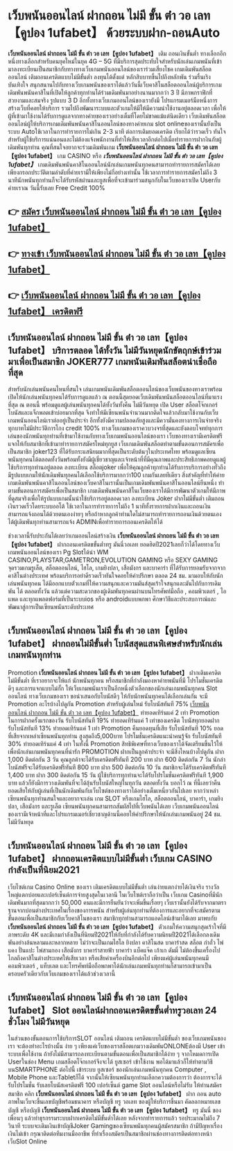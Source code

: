 # เว็บพนันออนไลน์ ฝากถอน ไม่มี ขั้น ต่ํา วอ เลท【คูปอง 1ufabet】  ด้วยระบบฝาก-ถอนAuto

**เว็บพนันออนไลน์ ฝากถอน ไม่มี ขั้น ต่ํา วอ เลท【คูปอง 1ufabet】** เติม ถอนเงินขั้นต่ำ  ทางเลือกอีกหนึ่งทางเลือกสำหรับคนยุคใหม่ในยุค 4G – 5G ที่มีบริการสุดประทับใจสำหรับนักเล่นเกมพนันที่เข้ามาลงทะเบียนเป็นสมาชิกกับทางทางเว็บเกมพนันออนไลน์ของเราร่วมเสี่ยงโชค เกมเดิมพันสล็อตออนไลน์ เติมถอนเครดิตแบบไม่มีขั้นต่ำ ลงทุนได้ตั้งแต่ หลักสิบบาทขึ้นไปถึงหลักพัน ร่วมรื่นเริง บันเทิงใจ สนุกสนานไปกับทางเว็บเกมพนันของเราได้แล้ววันนี้เว็บคาสิโนสล็อตออนไลน์ผู้บริการเกมเดิมพันพนันคาสิโนที่เปิดให้ลูกค้าทุกท่านได้ร่วมเดิมพันมาอย่างนานมากกว่า 3 ปี มีภาพกราฟิกที่สวยงามและสมจริง รูปแบบ 3 D
อีกทั้งทางเว็บเกมออนไลน์ของเรายังมี โปรแกรมเมอร์มือหนึ่งการสร้างเว็บที่คอยให้บริการ  รวมไปถึงพัฒนาระบบและตัวเกมให้มีให้มีความน่าใช้งานอยู่ตลอดเวลา เพื่อให้ผู้ที่เข้ามาใช้งานได้รับการดูแลจากทางค่ายของเราอย่างเต็มที่โดยไม่ขาดแม้แต่นิดเดียว เว็บเดิมพันสล็อตออนไลน์ผู้ให้บริการเกมเดิมพันพนันคาสิโนออนไลน์ของทางค่ายเกม slot onlineของเรานั้นยังเป็นระบบ Autoใช้เวลาในการทำรายการไม่เกิน 2-3 นาที ต่อการเติมยอดเครดิต เรียกได้ว่ารวดเร็ว ทันใจสำหรับผู้ใช้บริการแน่นอนและไม่ต้องแจ้งพนักงานที่ทำให้เสียเวลาอีกต่อไปเมื่อทำรายการฝากงินกับผู้เดิมพันทุกท่าน
คุณที่สนใจอยากจะร่วมเดิมพันเกม **เว็บพนันออนไลน์ ฝากถอน ไม่มี ขั้น ต่ํา วอ เลท【คูปอง 1ufabet】** เกม CASINO  หรือ ***เว็บพนันออนไลน์ ฝากถอน ไม่มี ขั้น ต่ํา วอ เลท【คูปอง 1ufabet】*** เกมเดิมพันพนันคาสิโนออนไลน์นักเล่นเกมพนันทุกคนสามารถทำรายการสมัครได้เลยเพียงกรอกประวัติตามลำดับที่ค่ายเรามีให้เพียงไม่กี่อย่างเท่านั้น ใช้เวลาการทำรายการสมัครไม่ถึง 3 นาทีนักพนันทุกท่านก็จะได้รับรหัสผ่านและยูสเพื่อที่จะเข้ามาร่วมสนุกกับในเว็บของเราเปิด Userกับค่ายเราณ วันนี้รับเลย Free Credit 100%

## 👉 [สมัคร เว็บพนันออนไลน์ ฝากถอน ไม่มี ขั้น ต่ํา วอ เลท【คูปอง 1ufabet】](https://archa888.com/)
## 👉 [ทางเข้า เว็บพนันออนไลน์ ฝากถอน ไม่มี ขั้น ต่ํา วอ เลท【คูปอง 1ufabet】](https://archa888.com/)
## 👉 [เว็บพนันออนไลน์ ฝากถอน ไม่มี ขั้น ต่ํา วอ เลท【คูปอง 1ufabet】 เครดิตฟรี](https://archa888.com/)

## เว็บพนันออนไลน์ ฝากถอน ไม่มี ขั้น ต่ํา วอ เลท【คูปอง 1ufabet】 บริการตลอด ได้ทั้งวัน ไม่มีวันหยุดนักขัตฤกษ์เข้าร่วมมาเพื่อเป็นสมาชิก JOKER777 เกมพนันเดิมพันสล็อตน่าเชื่อถือที่สุด

สำหรับนักเล่นพนันคนไหนที่สนใจ เล่นเกมพนันเดิมพันสล็อตออนไลน์ของเว็บพนันของทางเราพร้อมเปิดให้นักเล่นพนันทุกคนได้รับการดูแลแล้ว ณ ตอนนี้สุดยอดเว็บเดิมพันพนันสล็อตออนไลน์ที่มาแรงที่สุด ณ ตอนนี้ พร้อมดูแลผู้เล่นพนันทุกคนได้ทั้งวันทั้งคืน ไม่มีวันหยุด เปิด User สล็อตโจ๊กเกอร์ โบนัสและแจ็กพอตเข้าบ่อยมากที่สุด จึงทำให้มีเซียนพนันจำนวนมากติดใจแล้วกลับมาใช้งานกับเว็บเกมพนันออนไลน์เราต่ออยู่เป็นประจำ อีกทั้งยังมีความปลอดภัยสูงและมีความั่นคงทางการเงินจ่ายจริงทุกบาทไม่มีประวัติการโกง credit 100% ทางเว็บเกมของเราควบวงจรที่สุดและยังตอบโจทย์ทุกการเล่นของนักพนันทุกท่านที่เข้ามาใช้งานกับทางเว็บเกมพนันออนไลน์ของเรา
เว็บของทางเรามีเครดิตฟรีแจกให้กับสมาชิกที่เข้ามาทำรายการสมัครใหม่ทุกยูส เว็บเกมเดิมพันสล็อตทำตามขั้นตอนการสมัครเพื่อเป็นสมาชิก joker123 ที่ได้รับกระแสนิยมมากที่สุดเป็นระดับต้นๆในประเทศไทย พร้อมดูแลเซียนพนันทุกคนได้ตลอดทั้งวันพร้อมทั้งยังมีผู้เชี่ยวชาญและเจ้าหน้าที่ที่มีคุณภาพและประสิทธิภาพคอยดูแลผู้ใช้บริการทุกท่านอยู่ตลอด ลงทะเบียน สล็อตjoker เพื่อให้คุณลูกค้าทุกท่านได้รับการบริการอย่างทั่วถึงมีรูปแบบเกมให้นักเดิมพันทุกคนได้เลือกใช้บริการมากกว่า100 เกมกันเลยทีเดียว
สิ่งสำคัญที่ทำให้ค่ายเกมเดิมพันพนันคาสิโนออนไลน์ของเว็บคาสิโนเรานั้นเป็นเกมเดิมพันพนันคาสิโนออนไลน์ยืนหนึ่ง ทำตามขั้นตอนการสมัครเพื่อเป็นสมาชิก  เกมเดิมพันพนันคาสิโนเว็บของเราได้มีการพัฒนาตัวเกมให้มีภาพที่ดูสมจริงเพื่อให้รูปแบบเกมนั้นน่าใช้บริการอยู่ตลอดเวลา ลงทะเบียน Joker ฝากไม่มีขั้นต่ำ เติมถอน เงินรวดเร็วโดยระบบออโต้ ใช้เวลาในการทำรายการไม่ถึง 1 นาทีทั้งรายการฝากเงินและถอนเงินสามารถแจ้งถอนได้ด้วยตนเองง่ายๆ หรือถ้าหากลูกค้าท่านใดไม่สามารถทำรายการถอนเงินด้วยตนเองได้ผู้เดิมพันทุกท่านสามารถแจ้ง ADMINเพื่อทำรายการถอนเครดิตให้ได้

ช่วงเวลานี้รับประกันได้เลยว่าเกมออนไลน์สร้างเงิน **เว็บพนันออนไลน์ ฝากถอน ไม่มี ขั้น ต่ํา วอ เลท【คูปอง 1ufabet】** ฝากถอนเครดิตขขั้นต่ำทรู มันนี่วอเลท ยอดฮิตปี2021เลยก็ว่าได้โดยทางเว็บเกมพนันออนไลน์ของเรา  Pg Slotได้นำ  WM CASINO,PLAYSTAR,GAMETRON,EVOLUTION GAMING หรือ SEXY GAMING จุดรวมเกมรูเล็ต, สล็อตออนไลน์, ไฮโล, เกมยิงปลา, เสือมังกร และบาคาร่า ที่ได้รับการยอมรับจากจากคาสิโนต่างประเทศ พร้อมบริการอย่าดีรวดเร็วทันใจคอยให้คำปรึกษา ตลอด 24 ชม. มามอบให้กับนักเล่นพนันทุกคน ได้มีออกแบบตัวเกมที่ให้ความสนุกและความมันส์สุดเร้าใจสนุกและมันไปกับการเดิมพัน ได้ ตลอดทั้งวัน แล้วแต่ความสะดวกของผู้เดิมพันทุกคนผ่านบนโทรศัพท์มือถือ , คอมพิวเตอร์ , ไอแพด และทุกแพลตฟอร์มที่เป็นระบบios หรือ androidแบบพกพา ศึกษาวิธีและประสบการณ์และพัฒนาสู่การเป็นเซียนพนันระดับประเทศ

## เว็บพนันออนไลน์ ฝากถอน ไม่มี ขั้น ต่ํา วอ เลท【คูปอง 1ufabet】 ฝากถอนไม่มีขั้นต่ำ โบนัสสุดแสนพิเศษสำหรับนักเล่นเกมพนันทุกท่าน

 Promotion  **เว็บพนันออนไลน์ ฝากถอน ไม่มี ขั้น ต่ํา วอ เลท【คูปอง 1ufabet】** ฝากเติมเครดิตไม่มีขั้นต่ำ ที่เราอยากจะให้แก่  นักพนันทุกคน หรือสมาชิกที่กำลังมองหาค่ายพนันที่มี โปรโมชั่นเครดิตดีๆ และการแจกแบบไม่กั๊ก ให้เว็บเกมพนันเราเป็นอีกหนึ่งตัวเลือกของนักเล่นเกมพนันทุกคน Slot ออนไลน์ ทางเว็บเกมของเรา ขอนำเสนอกับโบนัสดีๆ ให้กับนักพนันทุกคนได้เลือกเล่นกัน จะมี Promotion อะไรบ้างไปดูกัน
 Promotion สำหรับผู้เล่นใหม่ รับโบนัสทันที 75% [เว็บพนันออนไลน์ ฝากถอน ไม่มี ขั้น ต่ํา วอ เลท【คูปอง 1ufabet】](https://archa888.com/) ทำยอดเทิร์นแค่ 2 เท่า
 Promotion ในการฝากครั้งแรกของวัน รับโบนัสทันที 19% ทำยอดเทิร์นแค่ 1 เท่าของเครดิต
โบนัสทุกยอดฝาก รับโบนัสทันที 13% ทำยอดเทิร์นแค่ 1 เท่า
 Promotion คืนยอดทุนที่เสีย รับโบนัสทันที 10% ยอดที่เสียจากเหล่าเซียนพนันทุกท่าน สูงสุดถึง5,000บาท
โปรโมชั่นเครดิตแนะนำคนรู้จัก รับโบนัสทันที 30% ทำยอดเทิร์นแค่ 4 เท่า
ในทั้งนี้ Promotion สิทธิพิเศษที่ทางเว็บของเราได้จัดเตรียมขึ้นไว้ให้เพื่อนักเล่นเกมพนันทุกคนที่น่ารัก  PROMOTION ฝากเป็นลูกค้าประจำ จะมีสิ่งไหนบ้างไปดูกัน
ฝาก 1,000 ติดต่อกัน 3 วัน คุณลูกค้าจะได้รับเครดิตฟรีทันที 200 บาท
ฝาก 600 ติดต่อกัน 7 วัน นักล่าโบนัสฟรีจะได้รับเครดิตฟรีทันที 800 บาท
ฝาก 500 ติดต่อกัน 10 วัน สมาชิกจะได้รับเครดิตฟรีทันที 1,400 บาท
ฝาก 300 ติดต่อกัน 15 วัน ผู้ใช้บริการทุกท่านจะได้รับโปรโมชั่นเครดิตฟรีทันที 1,900 บาท
แล้วก็ยังมีการวางเดิมพันที่จะได้ลุ้นรับโบนัสใหญ่ในทุกวัน ตลอดทั้งวัน บอกไว้ ณ ที่นี้เลยว่าคืนยอดเสียให้กับผู้เล่นที่เป็นนักเดิมพันกับเว็บไซต์ของทางเราได้อย่างเต็มเหนี่ยวกันไปเลย หากว่าเหล่าเซียนพนันทุกท่านสนใจและอยากจะเล่น เกม SLOT หรือเกมไฮโล, สล็อตออนไลน์, บาคาร่า, เกมยิงปลา, เสือมังกร และรูเล็ต เซียนพนันทุกคนสามารถสัมผัสไปที่เว็บพนันได้เลย เว็บเกมพนันออนไลน์ของเรามีเจ้าหน้าที่และโปรแกรมเมอร์เชี่ยวชาญด้านนี้คอยให้คำปรึกษาให้นักเล่นเกมพนันอยู่ 24 ชม. ไม่มีวันหยุด

## เว็บพนันออนไลน์ ฝากถอน ไม่มี ขั้น ต่ํา วอ เลท【คูปอง 1ufabet】 ฝากถอนเครดิตแบบไม่มีขั้นต่ำ  เว็บเกม CASINO กำลังเป็นที่นิยม2021

เว็บไซต์เกม  Casino Online ของเรา เติมเครดิตแบบไม่มีขั้นต่ำ เล่นง่ายแตกง่ายได้เงินจริง รางวัลใหญ่แตกบ่อยและเปอร์เซ็นต์การจ่ายสูงสุดในเวลานี ในเว็บไซต์เราถือว่าเป็น เว็บเกม Casinoที่มีนักเดิมพันมากที่สุดมากกว่า 50,000 คนและมีการยืนยันว่าจะเพิ่มขึ้นเรื่อยๆ เว็บเรานั้นยังได้รับจากมาตราฐานจากบ่อนต่างประเทศในเรื่องของการพนัน สำหรับผู้เล่นทุกท่านที่ต้องการและอยากที่จะสมัครตามขั้นตอนเพื่อเป็นสมาชิกกับเว็บคาสิโนของเรา สมาชิกทุกท่านสามารถแอดไลน์เข้ามาได้เลย
	มาพบกับ **เว็บพนันออนไลน์ ฝากถอน ไม่มี ขั้น ต่ํา วอ เลท【คูปอง 1ufabet】** ตัวเกมให้ความสนุกสุดเร้าใจที่มีภาพระดับ 4K และมีเกมกำลังเป็นที่นิยมปี2021ให้กับที่กำลังได้รับความนิยมปี2021ได้เลือกลงเดิมพันอย่างล้นหลามและหลากหลาย  ไม่ว่าจะเป็นเกมไฮโล ยิงปลา คาสิโนสด บาคาร่าสด สล็อต กำถั่ว ไพ่แคง ปั่นแปะ ไพ่สามกอง เสือมังกร บาคาร่าสายฟ้า บาคาร่า แบ็คแจ๊ค เก้าเก ดัมมี่ ไม่ต้องขึ้นเครื่องไปไกลถึงคาสิโนต่างประเทศให้เสียเวลา หรือเสียค่าเครื่องบินอีกต่อไป เพียงแค่ผู้เล่นพนันทุกคนมีคอมพิวเตอร์ , แท็บเลต และโทรศัพท์มือถือพกพาได้นักเล่นเกมพนันทุกท่านก็สามารถเข้ามาเป็นครอบครัวเดียวกับเว็บเกมของเราได้แล้วช่วงเวลานี้

## เว็บพนันออนไลน์ ฝากถอน ไม่มี ขั้น ต่ํา วอ เลท【คูปอง 1ufabet】 Slot ออนไลน์ฝากถอนเครดิตขขั้นต่ำทรูวอเลท 24 ชั่วโมง ไม่มีวันหยุด

ในส่วนของขั้นตอนการใช้บริการSLOT ออนไลน์ เติมถอน เครดิตแบบไม่มีขั้นต่ำ ของเว็บเกมพนันของเรา จะต้องทำอะไรบ้างนั้น ง่าย ๆ เพียงแค่เว็บของเราสล็อตเกมวางเดิมพันONLONEต้องมี User เข้าระบบเพื่อใช้งาน ถ้ายังไม่มีสามารถลงทะเบียนตามขั้นตอนเพื่อเป็นสมาชิกได้ง่าย ๆ จากโหมดการเปิด Userในช่อง Menu เกมสล็อตโจ๊กเกอร์จึงจะได้ ยูสเซอร์ เข้าใช้งาน พอได้มาแล้วก็ให้ทำตามวิธีบนSMARTPHONE ต่อไปนี้
เข้าระบบ ยูสเซอร์  ของนักเล่นเกมพนันทุกคน Computer , Mobile Phone และTabletก็ได้
จากนั้นให้เซียนพนันทุกท่านเลือกความต้องการว่า ต้องการจะได้รับโปรโมชั่น รับเลยโบนัสเครดิตฟรี 100 เปอร์เซ็นต์ game Slot ออนไลน์หรือไม่รับ
ให้ท่านสมัครสมาชิก คลิก **เว็บพนันออนไลน์ ฝากถอน ไม่มี ขั้น ต่ํา วอ เลท【คูปอง 1ufabet】** ฝาก ถอน auto ภาพในเว็บจะขึ้นเลขบัญชีพร้อมธนาคาร หรือบัญชี ทรู วอเลท ของผู้ให้บริการขึ้นมา
คัดลอกหมายเลขบัญชี หรือบัญชี **เว็บพนันออนไลน์ ฝากถอน ไม่มี ขั้น ต่ํา วอ เลท【คูปอง 1ufabet】** ทรู มันนี่ ของเพื่อนๆ แล้วทำธุรกรรมระบบฝากเครดิตไม่มีขั้นต่ำได้เลย
หลังจากทำรายการแล้ว รอประมาณไม่ถึง 7 วินาที ระบบจะเติมเงินเข้าบัญชีJoker Gamingของเซียนพนันทุกคนผู้สมัครสมาชิก
ถ้ามีปัญหาเรื่องเงินไม่เข้า กรุณาติดต่อทีมงานมืออาชีพ ที่ทำเรื่องสมัครเป็นสมาชิกผ่านช่องทางการติดต่อทางหน้าเว็บSlot Online


